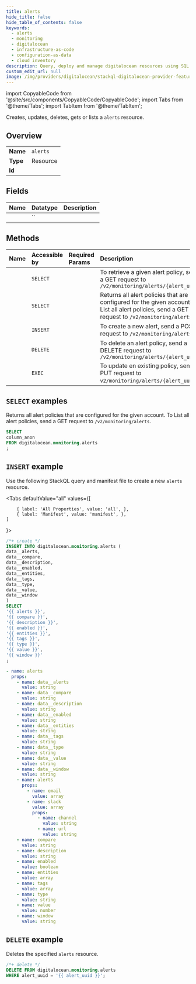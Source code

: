 ```yaml
---
title: alerts
hide_title: false
hide_table_of_contents: false
keywords:
  - alerts
  - monitoring
  - digitalocean
  - infrastructure-as-code
  - configuration-as-data
  - cloud inventory
description: Query, deploy and manage digitalocean resources using SQL
custom_edit_url: null
image: /img/providers/digitalocean/stackql-digitalocean-provider-featured-image.png
---
```


import CopyableCode from '@site/src/components/CopyableCode/CopyableCode';
import Tabs from '@theme/Tabs';
import TabItem from '@theme/TabItem';

Creates, updates, deletes, gets or lists a <code>alerts</code> resource.

## Overview
<table><tbody>
<tr><td><b>Name</b></td><td><code>alerts</code></td></tr>
<tr><td><b>Type</b></td><td>Resource</td></tr>
<tr><td><b>Id</b></td><td><CopyableCode code="digitalocean.monitoring.alerts" /></td></tr>
</tbody></table>

## Fields
| Name | Datatype | Description |
|:-----|:---------|:------------|
| <CopyableCode code="column_anon" /> | `` |  |

## Methods
| Name | Accessible by | Required Params | Description |
|:-----|:--------------|:----------------|:------------|
| <CopyableCode code="monitoring_get_alert_policy" /> | `SELECT` | <CopyableCode code="alert_uuid" /> | To retrieve a given alert policy, send a GET request to `/v2/monitoring/alerts/{alert_uuid}` |
| <CopyableCode code="monitoring_list_alert_policy" /> | `SELECT` | <CopyableCode code="" /> | Returns all alert policies that are configured for the given account. To List all alert policies, send a GET request to `/v2/monitoring/alerts`. |
| <CopyableCode code="monitoring_create_alert_policy" /> | `INSERT` | <CopyableCode code="data__alerts, data__compare, data__description, data__enabled, data__entities, data__tags, data__type, data__value, data__window" /> | To create a new alert, send a POST request to `/v2/monitoring/alerts`. |
| <CopyableCode code="monitoring_delete_alert_policy" /> | `DELETE` | <CopyableCode code="alert_uuid" /> | To delete an alert policy, send a DELETE request to `/v2/monitoring/alerts/{alert_uuid}` |
| <CopyableCode code="monitoring_update_alert_policy" /> | `EXEC` | <CopyableCode code="alert_uuid, data__alerts, data__compare, data__description, data__enabled, data__entities, data__tags, data__type, data__value, data__window" /> | To update en existing policy, send a PUT request to `v2/monitoring/alerts/{alert_uuid}`. |

## `SELECT` examples

Returns all alert policies that are configured for the given account. To List all alert policies, send a GET request to `/v2/monitoring/alerts`.


```sql
SELECT
column_anon
FROM digitalocean.monitoring.alerts
;
```
## `INSERT` example

Use the following StackQL query and manifest file to create a new <code>alerts</code> resource.

<Tabs
    defaultValue="all"
    values={[
        
        { label: 'All Properties', value: 'all', },
        { label: 'Manifest', value: 'manifest', },
    ]
}>
<TabItem value="all">

```sql
/*+ create */
INSERT INTO digitalocean.monitoring.alerts (
data__alerts,
data__compare,
data__description,
data__enabled,
data__entities,
data__tags,
data__type,
data__value,
data__window
)
SELECT 
'{{ alerts }}',
'{{ compare }}',
'{{ description }}',
'{{ enabled }}',
'{{ entities }}',
'{{ tags }}',
'{{ type }}',
'{{ value }}',
'{{ window }}'
;
```
</TabItem>

<TabItem value="manifest">

```yaml
- name: alerts
  props:
    - name: data__alerts
      value: string
    - name: data__compare
      value: string
    - name: data__description
      value: string
    - name: data__enabled
      value: string
    - name: data__entities
      value: string
    - name: data__tags
      value: string
    - name: data__type
      value: string
    - name: data__value
      value: string
    - name: data__window
      value: string
    - name: alerts
      props:
        - name: email
          value: array
        - name: slack
          value: array
          props:
            - name: channel
              value: string
            - name: url
              value: string
    - name: compare
      value: string
    - name: description
      value: string
    - name: enabled
      value: boolean
    - name: entities
      value: array
    - name: tags
      value: array
    - name: type
      value: string
    - name: value
      value: number
    - name: window
      value: string

```
</TabItem>
</Tabs>

## `DELETE` example

Deletes the specified <code>alerts</code> resource.

```sql
/*+ delete */
DELETE FROM digitalocean.monitoring.alerts
WHERE alert_uuid = '{{ alert_uuid }}';
```
